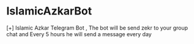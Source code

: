 # IslamicAzkarBot
[+] Islamic Azkar Telegram Bot , The bot will be send zekr to your group chat and Every 5 hours he will send a message every day
